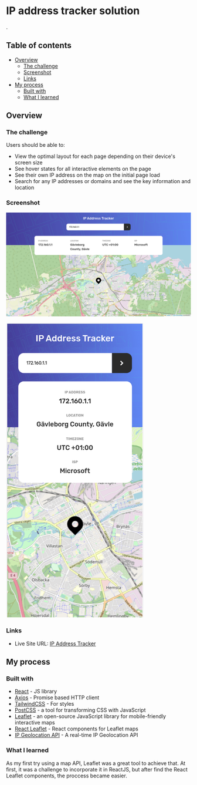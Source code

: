 # IP address tracker solution
. 

## Table of contents

- [Overview](#overview)
  - [The challenge](#the-challenge)
  - [Screenshot](#screenshot)
  - [Links](#links)
- [My process](#my-process)
  - [Built with](#built-with)
  - [What I learned](#what-i-learned)


## Overview

### The challenge

Users should be able to:

- View the optimal layout for each page depending on their device's screen size
- See hover states for all interactive elements on the page
- See their own IP address on the map on the initial page load
- Search for any IP addresses or domains and see the key information and location

### Screenshot

![Desktop Version](./public/screenshotDesktop.png)

![Mobile Version](./public/screenshotMobile.png)

### Links
- Live Site URL: [IP Address Tracker](https://ip-address-tracker-e2ks.onrender.com)

## My process

### Built with

- [React](https://reactjs.org/) - JS library
- [Axios](https://axios-http.com/) - Promise based HTTP client
- [TailwindCSS](https://tailwindcss.com/) - For styles
- [PostCSS](https://postcss.org/) - a tool for transforming CSS with JavaScript
- [Leaflet](https://leafletjs.com/) - an open-source JavaScript library for mobile-friendly interactive maps
- [React Leaflet](https://react-leaflet.js.org/) - React components for Leaflet maps
- [IP Geolocation API](https://geo.ipify.org/) - A real-time IP Geolocation API

### What I learned

As my first try using a map API, Leaflet was a great tool to achieve that. At first, it was a challenge to incorporate it in ReactJS, but after find the React Leaflet components, the proccess became easier.
